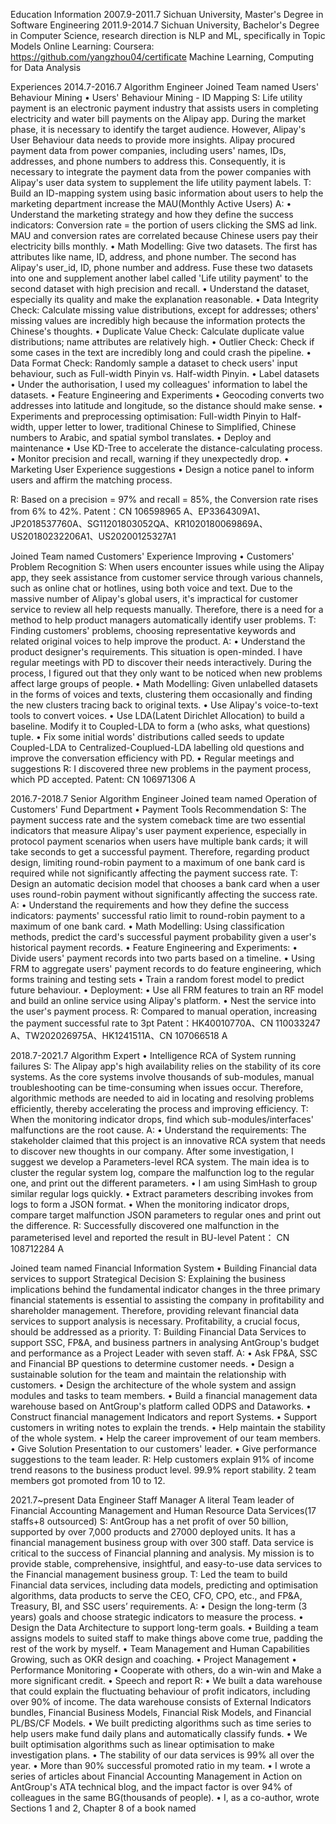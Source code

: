 
Education Information
2007.9-2011.7 Sichuan University, Master's Degree in Software Engineering
2011.9-2014.7 Sichuan University, Bachelor's Degree in Computer Science, research direction is NLP and ML, specifically in Topic Models
Online Learning: Coursera: https://github.com/yangzhou04/certificate Machine Learning, Computing for Data Analysis

Experiences
2014.7-2016.7 Algorithm Engineer
Joined Team named Users' Behaviour Mining
•	Users' Behaviour Mining - ID Mapping
S: Life utility payment is an electronic payment industry that assists users in completing electricity and water bill payments on the Alipay app. During the market phase, it is necessary to identify the target audience. However, Alipay's User Behaviour data needs to provide more insights. Alipay procured payment data from power companies, including users' names, IDs, addresses, and phone numbers to address this. Consequently, it is necessary to integrate the payment data from the power companies with Alipay's user data system to supplement the life utility payment labels.
T: Build an ID-mapping system using basic information about users to help the marketing department increase the MAU(Monthly Active Users)
A: 
•	Understand the marketing strategy and how they define the success indicators: Conversion rate = the portion of users clicking the SMS ad link. MAU and conversion rates are correlated because Chinese users pay their electricity bills monthly.
•	Math Modelling: Give two datasets. The first has attributes like name, ID, address, and phone number. The second has Alipay's user_id, ID, phone number and address. Fuse these two datasets into one and supplement another label called 'Life utility payment' to the second dataset with high precision and recall. 
•	Understand the dataset, especially its quality and make the explanation reasonable.
•	Data Integrity Check: Calculate missing value distributions, except for addresses; others' missing values are incredibly high because the information protects the Chinese's thoughts.
•	Duplicate Value Check: Calculate duplicate value distributions; name attributes are relatively high.
•	Outlier Check: Check if some cases in the text are incredibly long and could crash the pipeline.
•	Data Format Check: Randomly sample a dataset to check users' input behaviour, such as Full-width Pinyin vs. Half-width Pinyin.
•	Label datasets
•	Under the authorisation, I used my colleagues' information to label the datasets. 
•	Feature Engineering and Experiments
•	Geocoding converts two addresses into latitude and longitude, so the distance should make sense.
•	Experiments and preprocessing optimisation: Full-width Pinyin to Half-width, upper letter to lower, traditional Chinese to Simplified, Chinese numbers to Arabic, and spatial symbol translates.
•	Deploy and maintenance
•	Use KD-Tree to accelerate the distance-calculating process.
•	Monitor precision and recall, warning if they unexpectedly drop.
•	Marketing User Experience suggestions
•	Design a notice panel to inform users and affirm the matching process.

R: Based on a precision = 97% and recall = 85%, the Conversion rate rises from 6% to 42%. 
Patent：CN 106598965 A、EP3364309A1、JP2018537760A、SG11201803052QA、KR1020180069869A、US20180232206A1、US20200125327A1

Joined Team named Customers' Experience Improving
•	Customers' Problem Recognition
S: When users encounter issues while using the Alipay app, they seek assistance from customer service through various channels, such as online chat or hotlines, using both voice and text. Due to the massive number of Alipay's global users, it's impractical for customer service to review all help requests manually. Therefore, there is a need for a method to help product managers automatically identify user problems.
T: Finding customers' problems, choosing representative keywords and related original voices to help improve the product.
A: 
•	Understand the product designer's requirements. This situation is open-minded. I have regular meetings with PD to discover their needs interactively. During the process, I figured out that they only want to be noticed when new problems affect large groups of people.
•	Math Modelling: Given unlabelled datasets in the forms of voices and texts, clustering them occasionally and finding the new clusters tracing back to original texts. 
•	Use Alipay's voice-to-text tools to convert voices.
•	Use LDA(Latent Dirichlet Allocation) to build a baseline. Modify it to Coupled-LDA to form a (who asks, what questions) tuple.
•	Fix some initial words' distributions called seeds to update Coupled-LDA to Centralized-Couplued-LDA labelling old questions and improve the conversation efficiency with PD.
•	Regular meetings and suggestions
R: I discovered three new problems in the payment process, which PD accepted.
Patent: CN 106971306 A


2016.7-2018.7 Senior Algorithm Engineer
Joined team named Operation of Customers' Fund Department
•	Payment Tools Recommendation
S: The payment success rate and the system comeback time are two essential indicators that measure Alipay's user payment experience, especially in protocol payment scenarios when users have multiple bank cards; it will take seconds to get a successful payment. Therefore, regarding product design, limiting round-robin payment to a maximum of one bank card is required while not significantly affecting the payment success rate.
T: Design an automatic decision model that chooses a bank card when a user uses round-robin payment without significantly affecting the success rate.
A: 
•	Understand the requirements and how they define the success indicators: payments' successful ratio limit to round-robin payment to a maximum of one bank card.
•	Math Modelling: Using classification methods, predict the card's successful payment probability given a user's historical payment records.
•	Feature Engineering and Experiments: 
•	Divide users' payment records into two parts based on a timeline.
•	Using FRM to aggregate users' payment records to do feature engineering, which forms training and testing sets
•	Train a random forest model to predict future behaviour.
•	Deployment: 
•	Use all FRM features to train an RF model and build an online service using Alipay's platform.
•	Nest the service into the user's payment process.
R: Compared to manual operation, increasing the payment successful rate to 3pt
Patent：HK40010770A、CN 110033247 A、TW202026975A、HK1241511A、CN 107066518 A


2018.7-2021.7 Algorithm Expert
•	Intelligence RCA of System running failures
S: The Alipay app's high availability relies on the stability of its core systems. As the core systems involve thousands of sub-modules, manual troubleshooting can be time-consuming when issues occur. Therefore, algorithmic methods are needed to aid in locating and resolving problems efficiently, thereby accelerating the process and improving efficiency.
T: When the monitoring indicator drops, find which sub-modules/interfaces' malfunctions are the root cause.
A: 
•	Understand the requirements: The stakeholder claimed that this project is an innovative RCA system that needs to discover new thoughts in our company. After some investigation, I suggest we develop a Parameters-level RCA system. The main idea is to cluster the regular system log, compare the malfunction log to the regular one, and print out the different parameters.
•	I am using SimHash to group similar regular logs quickly.
•	Extract parameters describing invokes from logs to form a JSON format.
•	When the monitoring indicator drops, compare target malfunction JSON parameters to regular ones and print out the difference.
R: Successfully discovered one malfunction in the parameterised level and reported the result in BU-level
Patent： CN 108712284 A

Joined team named Financial Information System
•	Building Financial data services to support Strategical Decision
S: Explaining the business implications behind the fundamental indicator changes in the three primary financial statements is essential to assisting the company in profitability and shareholder management. Therefore, providing relevant financial data services to support analysis is necessary. Profitability, a crucial focus, should be addressed as a priority.
T: Building Financial Data Services to support SSC, FP&A, and business partners in analysing AntGroup's budget and performance as a Project Leader with seven staff.
A:
•	Ask FP&A, SSC and Financial BP questions to determine customer needs. 
•	Design a sustainable solution for the team and maintain the relationship with customers.
•	Design the architecture of the whole system and assign modules and tasks to team members.
•	Build a financial management data warehouse based on AntGroup's platform called ODPS and Dataworks.
•	Construct financial management Indicators and report Systems.
•	Support customers in writing notes to explain the trends.
•	Help maintain the stability of the whole system.
•	Help the career improvement of our team members.
•	Give Solution Presentation to our customers' leader.
•	Give performance suggestions to the team leader.
R: Help customers explain 91% of income trend reasons to the business product level. 99.9% report stability. 2 team members got promoted from 10 to 12.

2021.7~present Data Engineer Staff Manager
A literal Team leader of Financial Accounting Management and Human Resource Data Services(17 staffs+8 outsourced)
S: AntGroup has a net profit of over 50 billion, supported by over 7,000 products and 27000 deployed units. It has a financial management business group with over 300 staff. Data service is critical to the success of Financial planning and analysis. My mission is to provide stable, comprehensive, insightful, and easy-to-use data services to the Financial management business group.
T: Led the team to build Financial data services, including data models, predicting and optimisation algorithms, data products to serve the CEO, CFO, CPO, etc., and FP&A, Treasury, BI, and SSC users’ requirements.
A: 
•	Design the long-term (3 years) goals and choose strategic indicators to measure the process.
•	Design the Data Architecture to support long-term goals.
•	Building a team assigns models to suited staff to make things above come true, padding the rest of the work by myself.
•	Team Management and Human Capabilities Growing, such as OKR design and coaching.
•	Project Management
•	Performance Monitoring
•	Cooperate with others, do a win-win and Make a more significant credit.
•	Speech and report
R: 
•	We built a data warehouse that could explain the fluctuating behaviour of profit indicators, including over 90% of income. The data warehouse consists of External Indicators bundles, Financial Business Models, Financial Risk Models, and Financial PL/BS/CF Models. 
•	We built predicting algorithms such as time series to help users make fund daily plans and automatically classify funds.
•	We built optimisation algorithms such as linear optimisation to make investigation plans.
•	The stability of our data services is 99% all over the year.
•	More than 90% successful promoted ratio in my team.
•	I wrote a series of articles about Financial Accounting Management in Action on AntGroup's ATA technical blog, and the impact factor is over 94% of colleagues in the same BG(thousands of people).
•	I, as a co-author, wrote Sections 1 and 2, Chapter 8 of a book named <Integrated Business and Finance-The Financial Technology Architecture of Ant Group>
